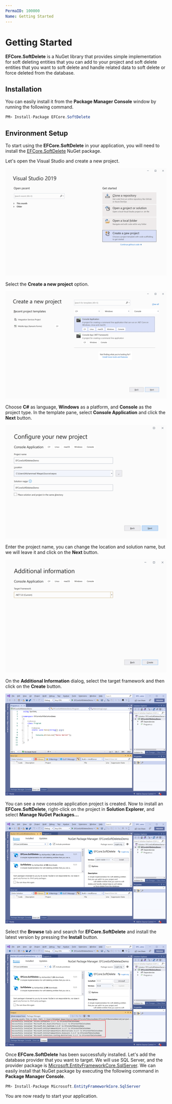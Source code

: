 ```yaml
---
PermaID: 100000
Name: Getting Started
---
```


# Getting Started

**EFCore.SoftDelete** is a NuGet library that provides simple implementation for soft deleting entities that you can add to your project and soft delete entities that you want to soft delete and handle related data to soft delete or force deleted from the database.

## Installation

You can easily install it from the **Package Manager Console** window by running the following command.

```csharp
PM> Install-Package EFCore.SoftDelete
```

## Environment Setup

To start using the **EFCore.SoftDelete** in your application, you will need to install the [EFCore.SoftDelete](https://www.nuget.org/packages/EFCore.SoftDelete) NuGet package.

Let's open the Visual Studio and create a new project.

<img src="images/setup-1.png" alt="Create a new project">

Select the **Create a new project** option.

<img src="images/setup-2.png" alt="Select Console Application template">

Choose **C#** as language, **Windows** as a platform, and **Console** as the project type. In the template pane, select **Console Application** and click the **Next** button.

<img src="images/setup-3.png" alt="Configure your new project">

Enter the project name, you can change the location and solution name, but we will leave it and click on the **Next** button.  

<img src="images/setup-4.png" alt="Additional Information">

On the **Additional Information** dialog, select the target framework and then click on the **Create** button.  

<img src="images/setup-5.png" alt="Console Application created">

You can see a new console application project is created. Now to install an **EFCore.SoftDelete**, right-click on the project in **Solution Explorer**, and select **Manage NuGet Packages...**

<img src="images/setup-6.png" alt="Install EFCore.SoftDelete">

Select the **Browse** tab and search for **EFCore.SoftDelete** and install the latest version by pressing the **Install** button. 

<img src="images/setup-7.png" alt="EFCore.SoftDelete installed successfully">

Once **EFCore.SoftDelete** has been successfully installed. Let's add the database provider that you want to target. We will use SQL Server, and the provider package is [Microsoft.EntityFrameworkCore.SqlServer](https://www.nuget.org/packages/Microsoft.EntityFrameworkCore.SqlServer). We can easily install that NuGet package by executing the following command in **Package Manager Console**. 

```csharp
PM> Install-Package Microsoft.EntityFrameworkCore.SqlServer
```

You are now ready to start your application.
